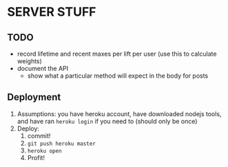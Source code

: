 # SERVER STUFF

## TODO

* record lifetime and recent maxes per lift per user (use this to calculate weights)
* document the API
  * show what a particular method will expect in the body for posts

## Deployment

1. Assumptions: you have heroku account, have downloaded nodejs tools, and have ran `heroku login` if you need to (should only be once)
2. Deploy:
    1. commit!
    2. `git push heroku master`
    3. `heroku open`
    4. Profit!